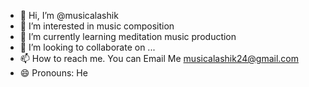 - 👋 Hi, I’m @musicalashik
- 👀 I’m interested in music composition
- 🌱 I’m currently learning meditation music production
- 💞️ I’m looking to collaborate on ...
- 📫 How to reach me. You can Email Me musicalashik24@gmail.com
- 😄 Pronouns: He


<!---
musicalashik/musicalashik is a ✨ special ✨ repository because its `README.md` (this file) appears on your GitHub profile.
You can click the Preview link to take a look at your changes.
--->
